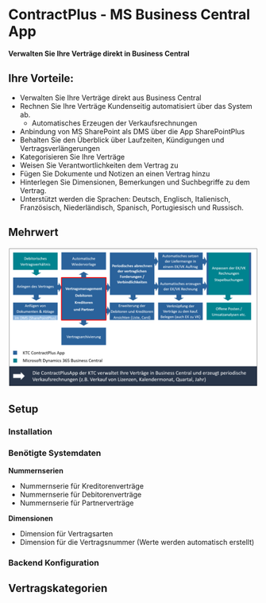 # ContractPlus - MS Business Central App


**Verwalten Sie Ihre Verträge direkt in Business Central**

## Ihre Vorteile:
- Verwalten Sie Ihre Verträge direkt aus Business Central
- Rechnen Sie Ihre Verträge Kundenseitig automatisiert über das System ab.
  - Automatisches Erzeugen der Verkaufsrechnungen
- Anbindung von MS SharePoint als DMS über die App SharePointPlus
- Behalten Sie den Überblick über Laufzeiten, Kündigungen und Vertragsverlängerungen
- Kategorisieren Sie Ihre Verträge
- Weisen Sie Verantwortlichkeiten dem Vertrag zu 
- Fügen Sie Dokumente und Notizen an einen Vertrag hinzu
- Hinterlegen Sie Dimensionen, Bemerkungen und Suchbegriffe zu dem Vertrag.
- Unterstützt werden die Sprachen: Deutsch, Englisch, Italienisch, Französisch, Niederländisch, Spanisch, Portugiesisch und Russisch.

## Mehrwert 
![Image of Added Value DE](files/ContractPlus_AddedValue_DE.PNG)

## Setup
### Installation

### Benötigte Systemdaten

**Nummernserien**
- Nummernserie für Kreditorenverträge
- Nummernserie für Debitorenverträge
- Nummernserie für Partnerverträge

**Dimensionen**
- Dimension für Vertragsarten
- Dimension für die Vertragsnummer (Werte werden automatisch erstellt)

### Backend Konfiguration

## Vertragskategorien
